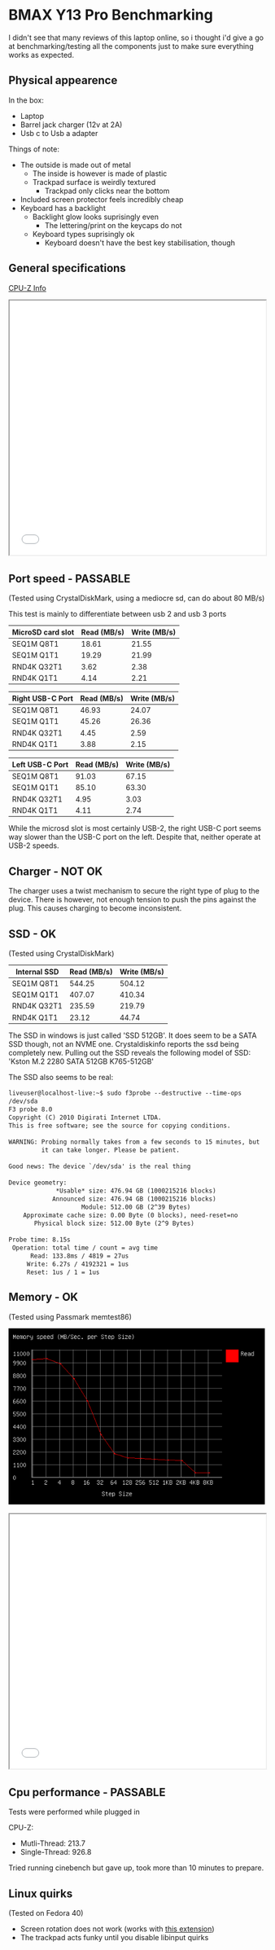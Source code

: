 

# BMAX Y13 Pro Benchmarking

I didn't see that many reviews of this laptop online, so i thought i'd give a go at benchmarking/testing all the components just to make sure everything works as expected.

## Physical appearence

In the box:

- Laptop
- Barrel jack charger (12v at 2A)
- Usb c to Usb a adapter

Things of note:

- The outside is made out of metal 
    - The inside is however is made of plastic
    - Trackpad surface is weirdly textured
        - Trackpad only clicks near the bottom
- Included screen protector feels incredibly cheap
- Keyboard has a backlight
    - Backlight glow looks suprisingly even
        - The lettering/print on the keycaps do not
    - Keyboard types suprisingly ok
        - Keyboard doesn't have the best key stabilisation, though

## General specifications

[CPU-Z Info](https://valid.x86.fr/anv3t9)

<iframe width="100%" height="500px" src="../23-06-24-bmax-y13pro-benchmark-extras/hwinfo.HTM"></iframe>

## Port speed - PASSABLE
(Tested using CrystalDiskMark, using a mediocre sd, can do about 80 MB/s)

This test is mainly to differentiate between usb 2 and usb 3 ports

MicroSD card slot|Read (MB/s)|Write (MB/s)
------ | ------ | ----- 
SEQ1M Q8T1|18.61|21.55
SEQ1M Q1T1|19.29|21.99
RND4K Q32T1|3.62|2.38
RND4K Q1T1|4.14|2.21

Right USB-C Port|Read (MB/s)|Write (MB/s)
------ | ------ | ----- 
SEQ1M Q8T1|46.93|24.07
SEQ1M Q1T1|45.26|26.36
RND4K Q32T1|4.45|2.59
RND4K Q1T1|3.88|2.15

Left USB-C Port|Read (MB/s)|Write (MB/s)
------ | ------ | ----- 
SEQ1M Q8T1|91.03|67.15
SEQ1M Q1T1|85.10|63.30
RND4K Q32T1|4.95|3.03
RND4K Q1T1|4.11|2.74

While the microsd slot is most certainly USB-2, the right USB-C port seems way slower than the USB-C port on the left. Despite that, neither operate at USB-2 speeds.

## Charger - NOT OK
The charger uses a twist mechanism to secure the right type of plug to the device. There is however, not enough tension to push the pins against the plug. This causes charging to become inconsistent.

## SSD - OK
(Tested using CrystalDiskMark)

Internal SSD|Read (MB/s)|Write (MB/s)
------ | ------ | ----- 
SEQ1M Q8T1|544.25|504.12
SEQ1M Q1T1|407.07|410.34
RND4K Q32T1|235.59|219.79
RND4K Q1T1|23.12|44.74

The SSD in windows is just called 'SSD 512GB'.
It does seem to be a SATA SSD though, not an NVME one.
Crystaldiskinfo reports the ssd being completely new.
Pulling out the SSD reveals the following model of SSD: 'Kston M.2 2280 SATA 512GB K765-512GB'

The SSD also seems to be real:

    liveuser@localhost-live:~$ sudo f3probe --destructive --time-ops /dev/sda
    F3 probe 8.0
    Copyright (C) 2010 Digirati Internet LTDA.
    This is free software; see the source for copying conditions.

    WARNING: Probing normally takes from a few seconds to 15 minutes, but
             it can take longer. Please be patient.

    Good news: The device `/dev/sda' is the real thing

    Device geometry:
    	         *Usable* size: 476.94 GB (1000215216 blocks)
    	        Announced size: 476.94 GB (1000215216 blocks)
    	                Module: 512.00 GB (2^39 Bytes)
    	Approximate cache size: 0.00 Byte (0 blocks), need-reset=no
    	   Physical block size: 512.00 Byte (2^9 Bytes)

    Probe time: 8.15s
     Operation: total time / count = avg time
          Read: 133.8ms / 4819 = 27us
         Write: 6.27s / 4192321 = 1us
         Reset: 1us / 1 = 1us

## Memory - OK
(Tested using Passmark memtest86)

![memspeed](23-06-24-bmax-y13pro-benchmark-extras/memspeed.png)

<iframe width="100%" height="500px" src="../23-06-24-bmax-y13pro-benchmark-extras/memtest.html"></iframe>

## Cpu performance - PASSABLE
Tests were performed while plugged in

CPU-Z:

- Mutli-Thread: 213.7
- Single-Thread: 926.8

Tried running cinebench but gave up, took more than 10 minutes to prepare.

## Linux quirks
(Tested on Fedora 40)

- Screen rotation does not work (works with [this extension](https://extensions.gnome.org/extension/5389/screen-rotate/))
- The trackpad acts funky until you disable libinput quirks
